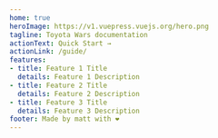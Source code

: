 ```yaml
---
home: true
heroImage: https://v1.vuepress.vuejs.org/hero.png
tagline: Toyota Wars documentation
actionText: Quick Start →
actionLink: /guide/
features:
- title: Feature 1 Title
  details: Feature 1 Description
- title: Feature 2 Title
  details: Feature 2 Description
- title: Feature 3 Title
  details: Feature 3 Description
footer: Made by matt with ❤️
---
```

